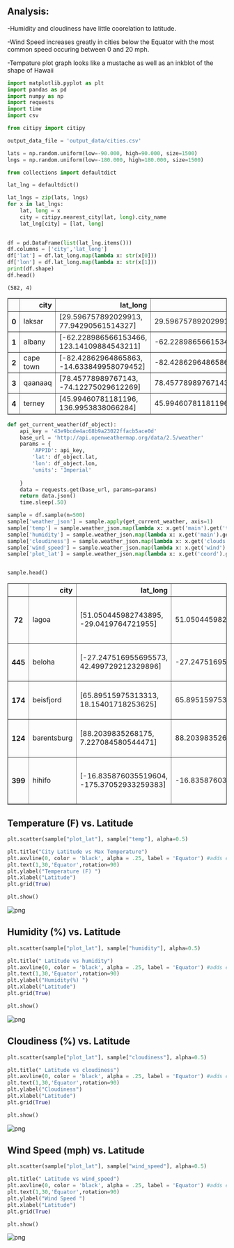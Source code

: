 
## Analysis:

-Humidity and cloudiness have little coorelation to latitude.  

-Wind Speed increases greatly in cities below the Equator with the most common speed occuring between 0 and 20 mph. 

-Tempature plot graph looks like a mustache as well as an inkblot of the shape of Hawaii


```python
import matplotlib.pyplot as plt
import pandas as pd
import numpy as np
import requests
import time
import csv
```


```python
from citipy import citipy
```


```python
output_data_file = 'output_data/cities.csv'
```


```python
lats = np.random.uniform(low=-90.000, high=90.000, size=1500)
lngs = np.random.uniform(low=-180.000, high=180.000, size=1500)
```


```python
from collections import defaultdict
```


```python
lat_lng = defaultdict()
```


```python
lat_lngs = zip(lats, lngs)
for x in lat_lngs:
    lat, long = x
    city = citipy.nearest_city(lat, long).city_name
    lat_lng[city] = [lat, long]
    
```


```python
df = pd.DataFrame(list(lat_lng.items()))
df.columns = ['city','lat_long']
df['lat'] = df.lat_long.map(lambda x: str(x[0]))
df['lon'] = df.lat_long.map(lambda x: str(x[1]))
print(df.shape)
df.head()
```

    (582, 4)





<div>
<style scoped>
    .dataframe tbody tr th:only-of-type {
        vertical-align: middle;
    }

    .dataframe tbody tr th {
        vertical-align: top;
    }

    .dataframe thead th {
        text-align: right;
    }
</style>
<table border="1" class="dataframe">
  <thead>
    <tr style="text-align: right;">
      <th></th>
      <th>city</th>
      <th>lat_long</th>
      <th>lat</th>
      <th>lon</th>
    </tr>
  </thead>
  <tbody>
    <tr>
      <th>0</th>
      <td>laksar</td>
      <td>[29.596757892029913, 77.94290561514327]</td>
      <td>29.596757892029913</td>
      <td>77.94290561514327</td>
    </tr>
    <tr>
      <th>1</th>
      <td>albany</td>
      <td>[-62.228986566153466, 123.14109884543211]</td>
      <td>-62.228986566153466</td>
      <td>123.14109884543211</td>
    </tr>
    <tr>
      <th>2</th>
      <td>cape town</td>
      <td>[-82.42862964865863, -14.633849958079452]</td>
      <td>-82.42862964865863</td>
      <td>-14.633849958079452</td>
    </tr>
    <tr>
      <th>3</th>
      <td>qaanaaq</td>
      <td>[78.45778989767143, -74.12275029612269]</td>
      <td>78.45778989767143</td>
      <td>-74.12275029612269</td>
    </tr>
    <tr>
      <th>4</th>
      <td>terney</td>
      <td>[45.99460781181196, 136.9953838066284]</td>
      <td>45.99460781181196</td>
      <td>136.9953838066284</td>
    </tr>
  </tbody>
</table>
</div>




```python
def get_current_weather(df_object):
    api_key = '43e9bcde4ac68b9a23022ffacb5ace0d'
    base_url = 'http://api.openweathermap.org/data/2.5/weather'
    params = {
        'APPID': api_key,
        'lat': df_object.lat,
        'lon': df_object.lon,
        'units': 'Imperial'
        
    }
    data = requests.get(base_url, params=params)
    return data.json()
    time.sleep(.50)
```


```python
sample = df.sample(n=500)
sample['weather_json'] = sample.apply(get_current_weather, axis=1)
sample['temp'] = sample.weather_json.map(lambda x: x.get('main').get('temp') )
sample['humidity'] = sample.weather_json.map(lambda x: x.get('main').get('humidity') )
sample['cloudiness'] = sample.weather_json.map(lambda x: x.get('clouds').get('all') )
sample['wind_speed'] = sample.weather_json.map(lambda x: x.get('wind').get('speed') )
sample['plot_lat'] = sample.weather_json.map(lambda x: x.get('coord').get('lat') )


sample.head()
```




<div>
<style scoped>
    .dataframe tbody tr th:only-of-type {
        vertical-align: middle;
    }

    .dataframe tbody tr th {
        vertical-align: top;
    }

    .dataframe thead th {
        text-align: right;
    }
</style>
<table border="1" class="dataframe">
  <thead>
    <tr style="text-align: right;">
      <th></th>
      <th>city</th>
      <th>lat_long</th>
      <th>lat</th>
      <th>lon</th>
      <th>weather_json</th>
      <th>temp</th>
      <th>humidity</th>
      <th>cloudiness</th>
      <th>wind_speed</th>
      <th>plot_lat</th>
    </tr>
  </thead>
  <tbody>
    <tr>
      <th>72</th>
      <td>lagoa</td>
      <td>[51.050445982743895, -29.0419764721955]</td>
      <td>51.050445982743895</td>
      <td>-29.0419764721955</td>
      <td>{'coord': {'lon': -29.04, 'lat': 51.05}, 'weat...</td>
      <td>54.11</td>
      <td>100</td>
      <td>68</td>
      <td>6.17</td>
      <td>51.05</td>
    </tr>
    <tr>
      <th>445</th>
      <td>beloha</td>
      <td>[-27.247516955695573, 42.499729212329896]</td>
      <td>-27.247516955695573</td>
      <td>42.499729212329896</td>
      <td>{'coord': {'lon': 42.5, 'lat': -27.25}, 'weath...</td>
      <td>72.29</td>
      <td>100</td>
      <td>0</td>
      <td>13.44</td>
      <td>-27.25</td>
    </tr>
    <tr>
      <th>174</th>
      <td>beisfjord</td>
      <td>[65.89515975313313, 18.15401718253625]</td>
      <td>65.89515975313313</td>
      <td>18.15401718253625</td>
      <td>{'coord': {'lon': 18.15, 'lat': 65.9}, 'weathe...</td>
      <td>55.40</td>
      <td>62</td>
      <td>56</td>
      <td>5.82</td>
      <td>65.90</td>
    </tr>
    <tr>
      <th>124</th>
      <td>barentsburg</td>
      <td>[88.2039835268175, 7.227084580544471]</td>
      <td>88.2039835268175</td>
      <td>7.227084580544471</td>
      <td>{'coord': {'lon': 7.23, 'lat': 88.2}, 'weather...</td>
      <td>32.24</td>
      <td>98</td>
      <td>80</td>
      <td>17.81</td>
      <td>88.20</td>
    </tr>
    <tr>
      <th>399</th>
      <td>hihifo</td>
      <td>[-16.835876035519604, -175.37052933259383]</td>
      <td>-16.835876035519604</td>
      <td>-175.37052933259383</td>
      <td>{'coord': {'lon': -175.37, 'lat': -16.84}, 'we...</td>
      <td>78.23</td>
      <td>100</td>
      <td>64</td>
      <td>2.15</td>
      <td>-16.84</td>
    </tr>
  </tbody>
</table>
</div>



## Temperature (F) vs. Latitude








```python
plt.scatter(sample["plot_lat"], sample["temp"], alpha=0.5)

plt.title("City Latitude vs Max Temperature")
plt.axvline(0, color = 'black', alpha = .25, label = 'Equator') #adds equator line
plt.text(1,30,'Equator',rotation=90)
plt.ylabel("Temperature (F) ")
plt.xlabel("Latitude")
plt.grid(True)

plt.show()
```


![png](output_12_0.png)


## Humidity (%) vs. Latitude


```python
plt.scatter(sample["plot_lat"], sample["humidity"], alpha=0.5)

plt.title(" Latitude vs humidity")
plt.axvline(0, color = 'black', alpha = .25, label = 'Equator') #adds equator line
plt.text(1,30,'Equator',rotation=90)
plt.ylabel("Humidity(%) ")
plt.xlabel("Latitude")
plt.grid(True)

plt.show()
```


![png](output_14_0.png)


## Cloudiness (%) vs. Latitude



```python
plt.scatter(sample["plot_lat"], sample["cloudiness"], alpha=0.5)

plt.title(" Latitude vs cloudiness")
plt.axvline(0, color = 'black', alpha = .25, label = 'Equator') #adds equator line
plt.text(1,30,'Equator',rotation=90)
plt.ylabel("Cloudiness")
plt.xlabel("Latitude")
plt.grid(True)

plt.show()
```


![png](output_16_0.png)


## Wind Speed (mph) vs. Latitude


```python
plt.scatter(sample["plot_lat"], sample["wind_speed"], alpha=0.5)

plt.title(" Latitude vs wind_speed")
plt.axvline(0, color = 'black', alpha = .25, label = 'Equator') #adds equator line
plt.text(1,30,'Equator',rotation=90)
plt.ylabel("Wind Speed ")
plt.xlabel("Latitude")
plt.grid(True)

plt.show()
```


![png](output_18_0.png)

